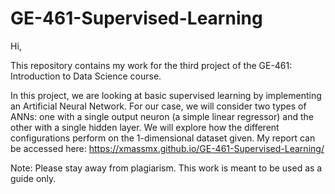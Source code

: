 # GE-461-Supervised-Learning
Hi, 

This repository contains my work for the third project of the GE-461: Introduction to Data Science course. 

In this project, we are looking at basic supervised learning by implementing an Artificial Neural Network. 
For our case, we will consider two types of ANNs: one with a single output neuron (a simple linear regressor) and the other with a single hidden layer. 
We will explore how the different configurations perform on the 1-dimensional dataset given.
My report can be accessed here: https://xmassmx.github.io/GE-461-Supervised-Learning/

Note: Please stay away from plagiarism. This work is meant to be used as a guide only.
